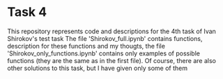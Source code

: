 # Task 4
This repository represents code and descriptions for the 4th task of Ivan Shirokov's test task
The file 'Shirokov_full.ipynb' contains functions, description for these functions and my thougts, the file 'Shirokov_only_functions.ipynb' contains only examples of possible functions (they are the same as in the first file). Of course, there are also other solutions to this task, but I have given only some of them
